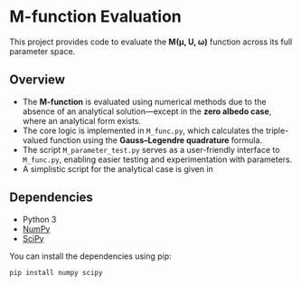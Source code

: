 # M-function Evaluation

This project provides code to evaluate the **M(μ, U, ω)** function across its full parameter space.

## Overview

- The **M-function** is evaluated using numerical methods due to the absence of an analytical solution—except in the **zero albedo case**, where an analytical form exists.
- The core logic is implemented in `M_func.py`, which calculates the triple-valued function using the **Gauss–Legendre quadrature** formula.
- The script `M_parameter_test.py` serves as a user-friendly interface to `M_func.py`, enabling easier testing and experimentation with parameters.
- A simplistic script for the analytical case is given in 

## Dependencies

- Python 3
- [NumPy](https://numpy.org/)
- [SciPy](https://scipy.org/)

You can install the dependencies using pip:

```bash
pip install numpy scipy
